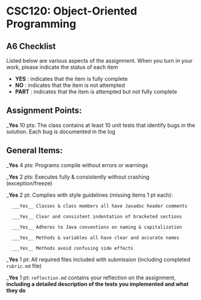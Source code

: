 # CSC120: Object-Oriented Programming
## A6 Checklist

Listed below are various aspects of the assignment.  When you turn in your work, please indicate the status of each item

- **YES** : indicates that the item is fully complete
- **NO** : indicates that the item is not attempted
- **PART** : indicates that the item is attempted but not fully complete


## Assignment Points:

___Yes__ 10 pts: The class contains at least 10 unit tests that identify bugs in the solution. Each bug is documented in the log


## General Items:

___Yes__ 4 pts: Programs compile without errors or warnings

___Yes__ 2 pts: Executes fully & consistently without crashing (exception/freeze)

___Yes__ 2 pt: Complies with style guidelines (missing items 1 pt each):

      ___Yes__ Classes & class members all have Javadoc header comments

      ___Yes__ Clear and consistent indentation of bracketed sections

      ___Yes__ Adheres to Java conventions on naming & capitalization

      ___Yes__ Methods & variables all have clear and accurate names

      ___Yes__ Methods avoid confusing side effects

___Yes__ 1 pt: All required files included with submission (including completed `rubric.md` file)

___Yes__ 1 pt: `reflection.md` contains your reflection on the assignment, **including a detailed description of the tests you implemented and what they do**
